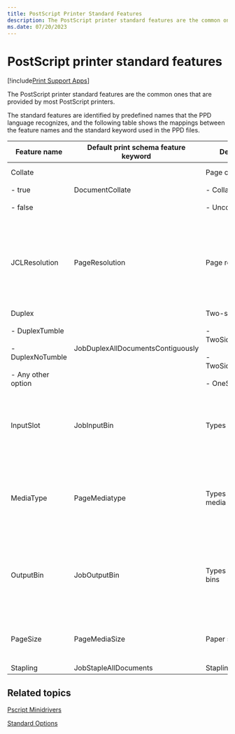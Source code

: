 ```yaml
---
title: PostScript Printer Standard Features
description: The PostScript printer standard features are the common ones that are provided by most PostScript printers.
ms.date: 07/20/2023
---
```


# PostScript printer standard features

[!include[Print Support Apps](../includes/print-support-apps.md)]

The PostScript printer standard features are the common ones that are provided by most PostScript printers.

The standard features are identified by predefined names that the PPD language recognizes, and the following table shows the mappings between the feature names and the standard keyword used in the PPD files.

| Feature name | Default print schema feature keyword | Description | Comments |
|--|--|--|--|
| Collate<br><br>- true<br><br>- false | DocumentCollate | Page collation<br><br>- Collated<br><br>- Uncollated | Optional<br><br>If not specified, collation is not supported. |
| JCLResolution | PageResolution | Page resolution | At least one kind of Resolution feature (JCLResolution or Resolution) is required. At least one option must be specified. |
| Duplex<br><br>- DuplexTumble<br><br>- DuplexNoTumble<br><br>- Any other option | JobDuplexAllDocumentsContiguously | Two-sided printing<br><br>- TwoSidedShortEdge<br><br>- TwoSidedLongEdge <br><br>- OneSided | Optional<br><br>If not specified, only single sided printing is supported. |
| InputSlot | JobInputBin | Types of input bins | Required<br><br>Customized input bin names must be 24 characters or less. |
| MediaType | PageMediatype | Types of printing media | Optional<br><br>If not specified, the printer's default medium is always used. |
| OutputBin | JobOutputBin | Types of output bins | Optional<br><br>If not specified, the print system does not attempt to select an output bin. |
| PageSize | PageMediaSize | Paper sizes | Required<br><br>At least one option must be specified. |
| Stapling | JobStapleAllDocuments | Stapling types | Optional |

## Related topics

[Pscript Minidrivers](pscript-minidrivers.md)  

[Standard Options](standard-options.md)  

